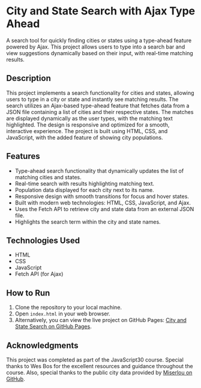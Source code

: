 # City and State Search with Ajax Type Ahead

A search tool for quickly finding cities or states using a type-ahead feature powered by Ajax. This project allows users to type into a search bar and view suggestions dynamically based on their input, with real-time matching results.

## Description

This project implements a search functionality for cities and states, allowing users to type in a city or state and instantly see matching results. The search utilizes an Ajax-based type-ahead feature that fetches data from a JSON file containing a list of cities and their respective states. The matches are displayed dynamically as the user types, with the matching text highlighted. The design is responsive and optimized for a smooth, interactive experience. The project is built using HTML, CSS, and JavaScript, with the added feature of showing city populations.

## Features

- Type-ahead search functionality that dynamically updates the list of matching cities and states.
- Real-time search with results highlighting matching text.
- Population data displayed for each city next to its name.
- Responsive design with smooth transitions for focus and hover states.
- Built with modern web technologies: HTML, CSS, JavaScript, and Ajax.
- Uses the Fetch API to retrieve city and state data from an external JSON file.
- Highlights the search term within the city and state names.

## Technologies Used

- HTML
- CSS
- JavaScript
- Fetch API (for Ajax)

## How to Run

1. Clone the repository to your local machine.
2. Open `index.html` in your web browser.
3. Alternatively, you can view the live project on GitHub Pages: [City and State Search on GitHub Pages](https://deannamandarino.github.io/ajax-type-ahead/).

## Acknowledgments

This project was completed as part of the JavaScript30 course. Special thanks to Wes Bos for the excellent resources and guidance throughout the course. Also, special thanks to the public city data provided by [Miserlou on GitHub](https://gist.github.com/Miserlou/c5cd8364bf9b2420bb29).